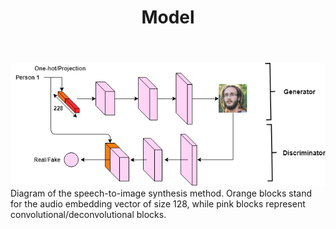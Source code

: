﻿---
title: "Model"
bg: blue
color: black
style: center
fa-icon: thumbs-up
---

<img src="./assets/images/name2image.png" alt="model"/>

<br>
Diagram of the speech-to-image synthesis method. Orange blocks stand for the audio embedding vector of size 128, 
while pink blocks represent convolutional/deconvolutional blocks. 